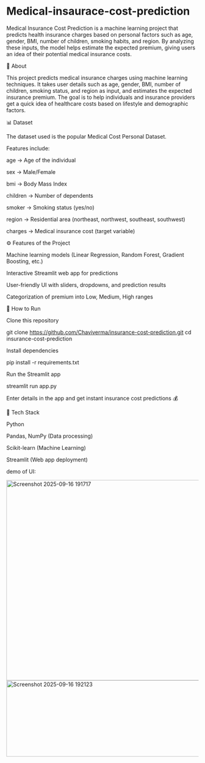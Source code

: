 # Medical-insaurace-cost-prediction
Medical Insurance Cost Prediction is a machine learning project that predicts health insurance charges based on personal factors such as age, gender, BMI, number of children, smoking habits, and region. By analyzing these inputs, the model helps estimate the expected premium, giving users an idea of their potential medical insurance costs.





📌 About

This project predicts medical insurance charges using machine learning techniques.
It takes user details such as age, gender, BMI, number of children, smoking status, and region as input, and estimates the expected insurance premium.
The goal is to help individuals and insurance providers get a quick idea of healthcare costs based on lifestyle and demographic factors.



📊 Dataset

The dataset used is the popular Medical Cost Personal Dataset.

Features include:

age → Age of the individual

sex → Male/Female

bmi → Body Mass Index

children → Number of dependents

smoker → Smoking status (yes/no)

region → Residential area (northeast, northwest, southeast, southwest)

charges → Medical insurance cost (target variable)




⚙️ Features of the Project

Machine learning models (Linear Regression, Random Forest, Gradient Boosting, etc.)

Interactive Streamlit web app for predictions

User-friendly UI with sliders, dropdowns, and prediction results

Categorization of premium into Low, Medium, High ranges





🚀 How to Run

Clone this repository

git clone https://github.com/Chaviverma/insurance-cost-prediction.git
cd insurance-cost-prediction


Install dependencies

pip install -r requirements.txt


Run the Streamlit app

streamlit run app.py


Enter details in the app and get instant insurance cost predictions 💰




📌 Tech Stack

Python

Pandas, NumPy (Data processing)

Scikit-learn (Machine Learning)

Streamlit (Web app deployment)


demo of UI:

<img width="745" height="525" alt="Screenshot 2025-09-16 191717" src="https://github.com/user-attachments/assets/9ade161e-25d3-451e-9dd6-8e6292a48ced" />

<img width="690" height="200" alt="Screenshot 2025-09-16 192123" src="https://github.com/user-attachments/assets/6bc6b6f4-b8b0-491e-94ad-d1edc34a17de" />






